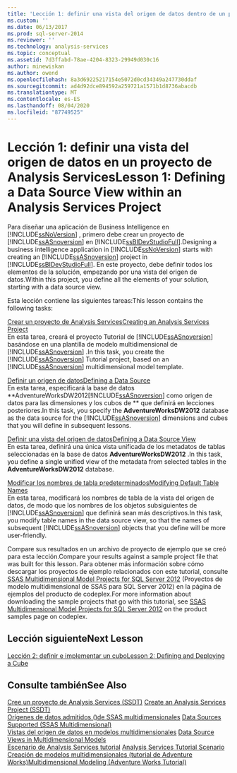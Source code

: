 ```yaml
---
title: 'Lección 1: definir una vista del origen de datos dentro de un proyecto de Analysis Services | Microsoft Docs'
ms.custom: ''
ms.date: 06/13/2017
ms.prod: sql-server-2014
ms.reviewer: ''
ms.technology: analysis-services
ms.topic: conceptual
ms.assetid: 7d3ffabd-78ae-4204-8323-29949d030c16
author: minewiskan
ms.author: owend
ms.openlocfilehash: 8a3d69225217154e5072d0cd34349a247730ddaf
ms.sourcegitcommit: ad4d92dce894592a259721a1571b1d8736abacdb
ms.translationtype: MT
ms.contentlocale: es-ES
ms.lasthandoff: 08/04/2020
ms.locfileid: "87749525"
---
```

# <a name="lesson-1-defining-a-data-source-view-within-an-analysis-services-project"></a><span data-ttu-id="6dfe1-102">Lección 1: definir una vista del origen de datos en un proyecto de Analysis Services</span><span class="sxs-lookup"><span data-stu-id="6dfe1-102">Lesson 1: Defining a Data Source View within an Analysis Services Project</span></span>
  <span data-ttu-id="6dfe1-103">Para diseñar una aplicación de Business Intelligence en [!INCLUDE[ssNoVersion](../includes/ssnoversion-md.md)] , primero debe crear un proyecto de [!INCLUDE[ssASnoversion](../includes/ssasnoversion-md.md)] en [!INCLUDE[ssBIDevStudioFull](../includes/ssbidevstudiofull-md.md)].</span><span class="sxs-lookup"><span data-stu-id="6dfe1-103">Designing a business intelligence application in [!INCLUDE[ssNoVersion](../includes/ssnoversion-md.md)] starts with creating an [!INCLUDE[ssASnoversion](../includes/ssasnoversion-md.md)] project in [!INCLUDE[ssBIDevStudioFull](../includes/ssbidevstudiofull-md.md)].</span></span> <span data-ttu-id="6dfe1-104">En este proyecto, debe definir todos los elementos de la solución, empezando por una vista del origen de datos.</span><span class="sxs-lookup"><span data-stu-id="6dfe1-104">Within this project, you define all the elements of your solution, starting with a data source view.</span></span>  
  
 <span data-ttu-id="6dfe1-105">Esta lección contiene las siguientes tareas:</span><span class="sxs-lookup"><span data-stu-id="6dfe1-105">This lesson contains the following tasks:</span></span>  
  
 [<span data-ttu-id="6dfe1-106">Crear un proyecto de Analysis Services</span><span class="sxs-lookup"><span data-stu-id="6dfe1-106">Creating an Analysis Services Project</span></span>](lesson-1-1-creating-an-analysis-services-project.md)  
 <span data-ttu-id="6dfe1-107">En esta tarea, creará el proyecto Tutorial de [!INCLUDE[ssASnoversion](../includes/ssasnoversion-md.md)] basándose en una plantilla de modelo multidimensional de [!INCLUDE[ssASnoversion](../includes/ssasnoversion-md.md)] .</span><span class="sxs-lookup"><span data-stu-id="6dfe1-107">In this task, you create the [!INCLUDE[ssASnoversion](../includes/ssasnoversion-md.md)] Tutorial project, based on an [!INCLUDE[ssASnoversion](../includes/ssasnoversion-md.md)] multidimensional model template.</span></span>  
  
 [<span data-ttu-id="6dfe1-108">Definir un origen de datos</span><span class="sxs-lookup"><span data-stu-id="6dfe1-108">Defining a Data Source</span></span>](lesson-1-2-defining-a-data-source.md)  
 <span data-ttu-id="6dfe1-109">En esta tarea, especificará la base de datos \*\*AdventureWorksDW2012[!INCLUDE[ssASnoversion](../includes/ssasnoversion-md.md)] como origen de datos para las dimensiones y los cubos de \*\* que definirá en lecciones posteriores.</span><span class="sxs-lookup"><span data-stu-id="6dfe1-109">In this task, you specify the **AdventureWorksDW2012** database as the data source for the [!INCLUDE[ssASnoversion](../includes/ssasnoversion-md.md)] dimensions and cubes that you will define in subsequent lessons.</span></span>  
  
 [<span data-ttu-id="6dfe1-110">Definir una vista del origen de datos</span><span class="sxs-lookup"><span data-stu-id="6dfe1-110">Defining a Data Source View</span></span>](lesson-1-3-defining-a-data-source-view.md)  
 <span data-ttu-id="6dfe1-111">En esta tarea, definirá una única vista unificada de los metadatos de tablas seleccionadas en la base de datos **AdventureWorksDW2012** .</span><span class="sxs-lookup"><span data-stu-id="6dfe1-111">In this task, you define a single unified view of the metadata from selected tables in the **AdventureWorksDW2012** database.</span></span>  
  
 [<span data-ttu-id="6dfe1-112">Modificar los nombres de tabla predeterminados</span><span class="sxs-lookup"><span data-stu-id="6dfe1-112">Modifying Default Table Names</span></span>](lesson-1-4-modifying-default-table-names.md)  
 <span data-ttu-id="6dfe1-113">En esta tarea, modificará los nombres de tabla de la vista del origen de datos, de modo que los nombres de los objetos subsiguientes de [!INCLUDE[ssASnoversion](../includes/ssasnoversion-md.md)] que definirá sean más descriptivos.</span><span class="sxs-lookup"><span data-stu-id="6dfe1-113">In this task, you modify table names in the data source view, so that the names of subsequent [!INCLUDE[ssASnoversion](../includes/ssasnoversion-md.md)] objects that you define will be more user-friendly.</span></span>  
  
 <span data-ttu-id="6dfe1-114">Compare sus resultados en un archivo de proyecto de ejemplo que se creó para esta lección.</span><span class="sxs-lookup"><span data-stu-id="6dfe1-114">Compare your results against a sample project file that was built for this lesson.</span></span> <span data-ttu-id="6dfe1-115">Para obtener más información sobre cómo descargar los proyectos de ejemplo relacionados con este tutorial, consulte [SSAS Multidimensional Model Projects for SQL Server 2012](https://go.microsoft.com/fwlink/p/?LinkID=221866) (Proyectos de modelo multidimensional de SSAS para SQL Server 2012) en la página de ejemplos del producto de codeplex.</span><span class="sxs-lookup"><span data-stu-id="6dfe1-115">For more information about downloading the sample projects that go with this tutorial, see [SSAS Multidimensional Model Projects for SQL Server 2012](https://go.microsoft.com/fwlink/p/?LinkID=221866) on the product samples page on codeplex.</span></span>  
  
## <a name="next-lesson"></a><span data-ttu-id="6dfe1-116">Lección siguiente</span><span class="sxs-lookup"><span data-stu-id="6dfe1-116">Next Lesson</span></span>  
 [<span data-ttu-id="6dfe1-117">Lección 2: definir e implementar un cubo</span><span class="sxs-lookup"><span data-stu-id="6dfe1-117">Lesson 2: Defining and Deploying a Cube</span></span>](lesson-2-defining-and-deploying-a-cube.md)  
  
## <a name="see-also"></a><span data-ttu-id="6dfe1-118">Consulte también</span><span class="sxs-lookup"><span data-stu-id="6dfe1-118">See Also</span></span>  
 <span data-ttu-id="6dfe1-119">[Cree un proyecto de Analysis Services &#40;SSDT&#41;](multidimensional-models/create-an-analysis-services-project-ssdt.md) </span><span class="sxs-lookup"><span data-stu-id="6dfe1-119">[Create an Analysis Services Project &#40;SSDT&#41;](multidimensional-models/create-an-analysis-services-project-ssdt.md) </span></span>  
 <span data-ttu-id="6dfe1-120">[Orígenes de datos admitidos &#40;&#41;de SSAS multidimensionales](multidimensional-models/supported-data-sources-ssas-multidimensional.md) </span><span class="sxs-lookup"><span data-stu-id="6dfe1-120">[Data Sources Supported &#40;SSAS Multidimensional&#41;](multidimensional-models/supported-data-sources-ssas-multidimensional.md) </span></span>  
 <span data-ttu-id="6dfe1-121">[Vistas del origen de datos en modelos multidimensionales](multidimensional-models/data-source-views-in-multidimensional-models.md) </span><span class="sxs-lookup"><span data-stu-id="6dfe1-121">[Data Source Views in Multidimensional Models](multidimensional-models/data-source-views-in-multidimensional-models.md) </span></span>  
 <span data-ttu-id="6dfe1-122">[Escenario de Analysis Services tutorial](analysis-services-tutorial-scenario.md) </span><span class="sxs-lookup"><span data-stu-id="6dfe1-122">[Analysis Services Tutorial Scenario](analysis-services-tutorial-scenario.md) </span></span>  
 [<span data-ttu-id="6dfe1-123">Creación de modelos multidimensionales &#40;tutorial de Adventure Works&#41;</span><span class="sxs-lookup"><span data-stu-id="6dfe1-123">Multidimensional Modeling &#40;Adventure Works Tutorial&#41;</span></span>](multidimensional-modeling-adventure-works-tutorial.md)  
  
  
